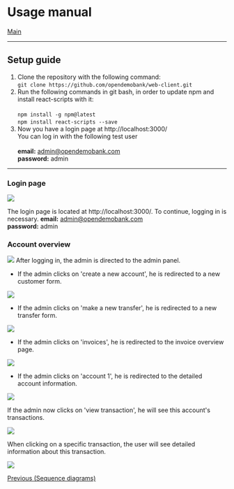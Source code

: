 # Usage manual

[Main](/)

---

## Setup guide

1. Clone the repository with the following command: <br> 
```git clone https://github.com/opendemobank/web-client.git```
2. Run the following commands in git bash, in order to update npm and install react-scripts with it: <br> <br>
```npm install -g npm@latest``` <br>
```npm install react-scripts --save``` <br>
3. Now you have a login page at http://localhost:3000/ <br>
You can log in with the following test user <br><br>
**email:** admin@opendemobank.com<br>
**password:** admin<br>

---

### Login page

![](first_page.png)

The login page is located at http://localhost:3000/. 
To continue, logging in is necessary.
**email:** admin@opendemobank.com<br>
**password:** admin<br>

### Account overview

![](accounts.png)
After logging in, the admin is directed to the admin panel.
- If the admin clicks on 'create a new account', he is redirected to a new customer form.

![](customer-new.png)

- If the admin clicks on 'make a new transfer', he is redirected to a new transfer form.

![](money_transfer.png)

- If the admin clicks on 'invoices', he is redirected to the invoice overview page.

![](invoices.png)

- If the admin clicks on 'account 1', he is redirected to the detailed account information.

![](account_detail.png)

If the admin now clicks on 'view transaction', he will see this account's transactions.

![](account_transactions.png)

When clicking on a specific transaction, the user will see detailed information about this transaction.

![](transaction_detailed.png)

[Previous (Sequence diagrams)](../architecture/sequence.md)
